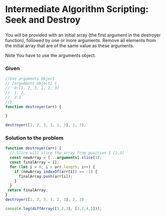 # Intermediate Algorithm Scripting: Seek and Destroy

### 

You will be provided with an initial array (the first argument in the destroyer function), followed by one or more arguments. Remove all elements from the initial array that are of the same value as these arguments.

Note
You have to use the arguments object.

### Given

```javascript
//Use arguments Object
// [arguments object] {
//  0:[1, 2, 3, 1, 2, 3]
//  1: 2,
//  2:3
//}
function destroyer(arr) {
  
}

destroyer([1, 2, 3, 1, 2, 3], 2, 3);

```

### Solution to the problem

```javascript
function destroyer(arr) {
  //.Slice will slice the array from position 1 [2,3]
  const newArray = [...arguments].slice(1);
  const finalArray = [];
  for (let i = 0; i < arr.length; i++) {
    if (newArray.indexOf(arr[i]) == -1) {
      finalArray.push(arr[i]);
    }
  }
 return finalArray;
}
destroyer([1, 2, 3, 1, 2, 3], 2, 3)

console.log(diffArray([1,2,3], [3,2,4,5]));
```
